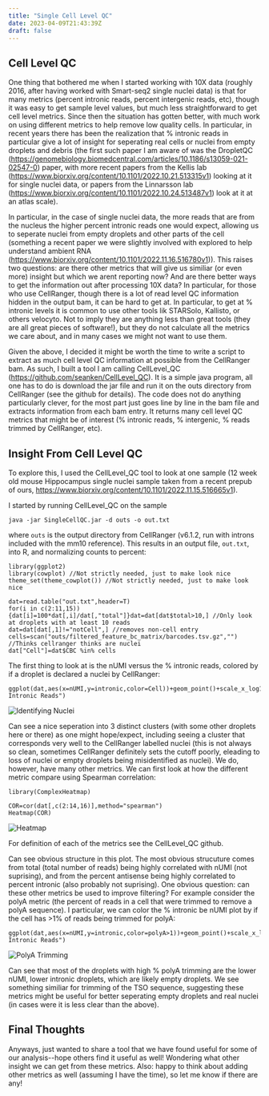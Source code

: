 ```yaml
---
title: "Single Cell Level QC"
date: 2023-04-09T21:43:39Z
draft: false
---
```


## Cell Level QC

One thing that bothered me when I started working with 10X data (roughly 2016, after having worked with Smart-seq2 single nuclei data) is that for many metrics (percent intronic reads, percent intergenic reads, etc), though it was easy to get sample level values, but much less straightforward to get cell level metrics. Since then the situation has gotten better, with much work on using different metrics to help remove low quality cells. In particular, in recent years there has been the realization that % intronic reads in particular give a lot of insight for seperating real cells or nuclei from empty droplets and debris (the first such paper I am aware of was the DropletQC (https://genomebiology.biomedcentral.com/articles/10.1186/s13059-021-02547-0) paper, with more recent papers from the Kellis lab (https://www.biorxiv.org/content/10.1101/2022.10.21.513315v1) looking at it for single nuclei data, or papers from the Linnarsson lab (https://www.biorxiv.org/content/10.1101/2022.10.24.513487v1) look at it at an atlas scale). 

In particular, in the case of single nuclei data, the more reads that are from the nucleus the higher percent intronic reads one would expect, allowing us to seperate nuclei from empty droplets and other parts of the cell (something a recent paper we were slightly involved with explored to help understand ambient RNA (https://www.biorxiv.org/content/10.1101/2022.11.16.516780v1)). This raises two questions: are there other metrics that will give us similiar (or even more) insight but which we arent reporting now? And are there better ways to get the information out after processing 10X data? In particular, for those who use CellRanger, though there is a lot of read level QC information hidden in the output bam, it can be hard to get at. In particular, to get at % intronic levels it is common to use other tools lik STARSolo, Kallisto, or others velocyto. Not to imply they are anything less than great tools (they are all great pieces of software!), but they do not calculate all the metrics we care about, and in many cases we might not want to use them.

Given the above, I decided it might be worth the time to write a script to extract as much cell level QC information at possible from the CellRanger bam. As such, I built a tool I am calling CellLevel_QC (https://github.com/seanken/CellLevel_QC). It is a simple java program, all one has to do is download the jar file and run it on the outs directory from CellRanger (see the github for details). The code does not do anything particularly clever, for the most part just goes line by line in the bam file and extracts information from each bam entry. It returns many cell level QC metrics that might be of interest (% intronic reads, % intergenic, % reads trimmed by CellRanger, etc). 

## Insight From Cell Level QC

To explore this, I used the CellLevel_QC tool to look at one sample (12 week old mouse Hippocampus single nuclei sample taken from a recent prepub of ours, https://www.biorxiv.org/content/10.1101/2022.11.15.516665v1). 

I started by running CellLevel_QC on the sample

```
java -jar SingleCellQC.jar -d outs -o out.txt
```

where `outs` is the output directory from CellRanger (v6.1.2, run with introns included with the mm10 reference). This results in an output file, `out.txt`, into R, and normalizing counts to percent:

```
library(ggplot2)
library(cowplot) //Not strictly needed, just to make look nice
theme_set(theme_cowplot()) //Not strictly needed, just to make look nice

dat=read.table("out.txt",header=T)
for(i in c(2:11,15)){dat[i]=100*dat[,i]/dat[,"total"]}dat=dat[dat$total>10,] //Only look at droplets with at least 10 reads
dat=dat[dat[,1]!="notCell",] //removes non-cell entry
cells=scan("outs/filtered_feature_bc_matrix/barcodes.tsv.gz","") //Thinks cellranger thinks are nuclei
dat["Cell"]=dat$CBC %in% cells
```

The first thing to look at is the nUMI versus the % intronic reads, colored by if a droplet is declared a nuclei by CellRanger:

```
ggplot(dat,aes(x=nUMI,y=intronic,color=Cell))+geom_point()+scale_x_log10()+ylab("Percent Intronic Reads")
```

![Identifying Nuclei](/Images_Single-Cell-Level-Q/Cell.label.png)

Can see a nice seperation into 3 distinct clusters (with some other droplets here or there) as one might hope/expect, including seeing a cluster that corresponds very well to the CellRanger labelled nuclei (this is not always so clean, sometimes CellRanger definitely sets the cutoff poorly, eleading to loss of nuclei or empty droplets being misidentified as nuclei). We do, however, have many other metrics. We can first look at how the different metric compare using Spearman correlation:

```
library(ComplexHeatmap)

COR=cor(dat[,c(2:14,16)],method="spearman")
Heatmap(COR)
```

![Heatmap](/Images_Single-Cell-Level-Q/Heatmap.png)

For definition of each of the metrics see the CellLevel_QC github.

Can see obvious structure in this plot. The most obvious strucuture comes from total (total number of reads) being highly correlated with nUMI (not suprising), and from the percent antisense being highly correlated to percent intronic (also probably not suprising). One obvious question: can these other metrics be used to improve filtering? For example consider the polyA metric (the percent of reads in a cell that were trimmed to remove a polyA sequence). I particular, we can color the % intronic be nUMI plot by if the cell has >1% of reads being trimmed for polyA:

```
ggplot(dat,aes(x=nUMI,y=intronic,color=polyA>1))+geom_point()+scale_x_log10()+ylab("Percent Intronic Reads")
```

![PolyA Trimming](/Images_Single-Cell-Level-Q/PolyA.label.png)

Can see that most of the droplets with high % polyA trimming are the lower nUMI, lower intronic droplets, which are likely empty droplets. We see something similiar for trimming of the TSO sequence, suggesting these metrics might be useful for better seperating empty droplets and real nuclei (in cases were it is less clear than the above).

## Final Thoughts

Anyways, just wanted to share a tool that we have found useful for some of our analysis--hope others find it useful as well! Wondering what other insight we can get from these metrics. Also: happy to think about adding other metrics as well (assuming I have the time), so let me know if there are any!
